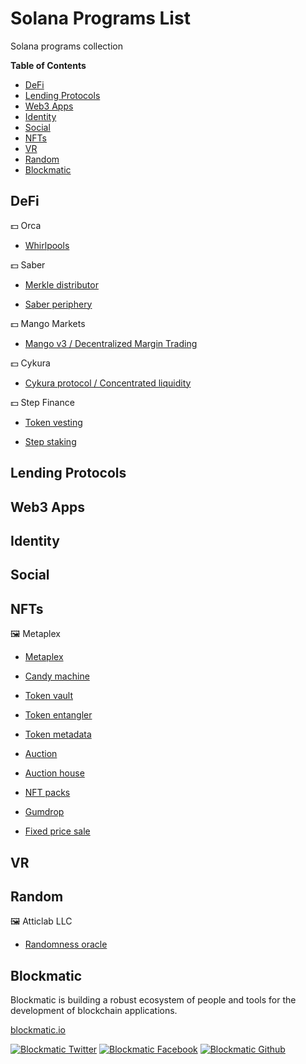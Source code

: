 

# Solana Programs List

Solana programs collection

<!-- START doctoc generated TOC please keep comment here to allow auto update -->
<!-- DON'T EDIT THIS SECTION, INSTEAD RE-RUN doctoc TO UPDATE -->
**Table of Contents**

- [DeFi](#defi)
- [Lending Protocols](#lending-protocols)
- [Web3 Apps](#web3-apps)
- [Identity](#identity)
- [Social](#social)
- [NFTs](#nfts)
- [VR](#vr)
-  [Random](#random)
- [Blockmatic](#blockmatic)

<!-- END doctoc generated TOC please keep comment here to allow auto update -->

## DeFi

💵 Orca

- [Whirlpools](https://github.com/orca-so/whirlpools)

💵 Saber

- [Merkle distributor](https://github.com/saber-hq/merkle-distributor)

- [Saber periphery](https://github.com/saber-hq/merkle-distributor)

💵 Mango Markets

- [Mango v3 / Decentralized Margin Trading](https://github.com/blockworks-foundation/mango-v3)

💵 Cykura

- [Cykura protocol / Concentrated liquidity](https://github.com/cykura/cykura-protocol)

💵 Step Finance

- [Token vesting](https://github.com/step-finance/token-vesting)

- [Step staking](https://github.com/step-finance/step-staking)

## Lending Protocols

## Web3 Apps

## Identity

## Social

## NFTs

🖼️ Metaplex

- [Metaplex](https://github.com/metaplex-foundation/metaplex-program-library/tree/master/metaplex)

- [Candy machine](https://github.com/metaplex-foundation/metaplex-program-library/tree/master/candy-machine)

- [Token vault](https://github.com/metaplex-foundation/metaplex-program-library/tree/master/token-vault)

- [Token entangler](https://github.com/metaplex-foundation/metaplex-program-library/tree/master/token-entangler)

- [Token metadata](https://github.com/metaplex-foundation/metaplex-program-library/tree/master/token-metadata)

- [Auction](https://github.com/metaplex-foundation/metaplex-program-library/tree/master/auction)

- [Auction house](https://github.com/metaplex-foundation/metaplex-program-library/tree/master/auction-house)

- [NFT packs](https://github.com/metaplex-foundation/metaplex-program-library/tree/master/nft-packs)

- [Gumdrop](https://github.com/metaplex-foundation/metaplex-program-library/tree/master/gumdrop)

- [Fixed price sale](https://github.com/metaplex-foundation/metaplex-program-library/tree/master/fixed-price-sale)

## VR

## Random

🖼️ Atticlab LLC

- [Randomness oracle](https://github.com/atticlab/randomness-oracle)

## Blockmatic

Blockmatic is building a robust ecosystem of people and tools for the development of blockchain applications.

[blockmatic.io](https://blockmatic.io)

<!-- Please don't remove this: Grab your social icons from https://github.com/carlsednaoui/gitsocial -->

<!-- display the social media buttons in your README -->

[![Blockmatic Twitter][1.1]][1]
[![Blockmatic Facebook][2.1]][2]
[![Blockmatic Github][3.1]][3]

<!-- links to social media icons -->
<!-- no need to change these -->

<!-- icons with padding -->

[1.1]: http://i.imgur.com/tXSoThF.png (twitter icon with padding)
[2.1]: http://i.imgur.com/P3YfQoD.png (facebook icon with padding)
[3.1]: http://i.imgur.com/0o48UoR.png (github icon with padding)

<!-- icons without padding -->

[1.2]: http://i.imgur.com/wWzX9uB.png (twitter icon without padding)
[2.2]: http://i.imgur.com/fep1WsG.png (facebook icon without padding)
[3.2]: http://i.imgur.com/9I6NRUm.png (github icon without padding)


<!-- links to your social media accounts -->
<!-- update these accordingly -->

[1]: http://www.twitter.com/blockmatic_io
[2]: http://fb.me/blockmatic.io
[3]: http://www.github.com/blockmatic

<!-- Please don't remove this: Grab your social icons from https://github.com/carlsednaoui/gitsocial -->

